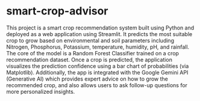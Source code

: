 # smart-crop-advisor
This project is a smart crop recommendation system built using Python and deployed as a web application using Streamlit. It predicts the most suitable crop to grow based on environmental and soil parameters including Nitrogen, Phosphorus, Potassium, temperature, humidity, pH, and rainfall. The core of the model is a Random Forest Classifier trained on a crop recommendation dataset. Once a crop is predicted, the application visualizes the prediction confidence using a bar chart of probabilities (via Matplotlib). Additionally, the app is integrated with the Google Gemini API (Generative AI) which provides expert advice on how to grow the recommended crop, and also allows users to ask follow-up questions for more personalized insights.
